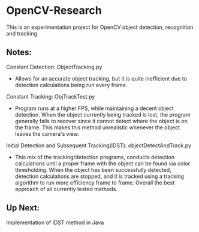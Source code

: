 # OpenCV-Research
This is an experimentation project for OpenCV object detection, recognition and tracking 

## Notes:

Constant Detection: ObjectTracking.py
  - Allows for an accurate object tracking, but it is quite inefficient due to detection calculations being run every frame.
  
Constant Tracking: ObjTrackTest.py
  - Program runs at a higher FPS, while maintaining a decent object detection. When the object currently being tracked is lost, the program generally fails to recover since it cannot detect where the object is on the frame. This makes this method unrealistic whenever the object leaves the camera's view.

Initial Detection and Subsequent Tracking(IDST): objectDetectAndTrack.py
  - This mix of the tracking/detection programs, conducts detection calculations until a proper frame with the object can be found via color thresholding. When the object has been successfully detected, detection calculations are stopped, and it is tracked using a tracking algorithm to run more efficiency frame to frame. Overall the best approach of all currently tested methods. 

## Up Next: 

Implementation of IDST method in Java
